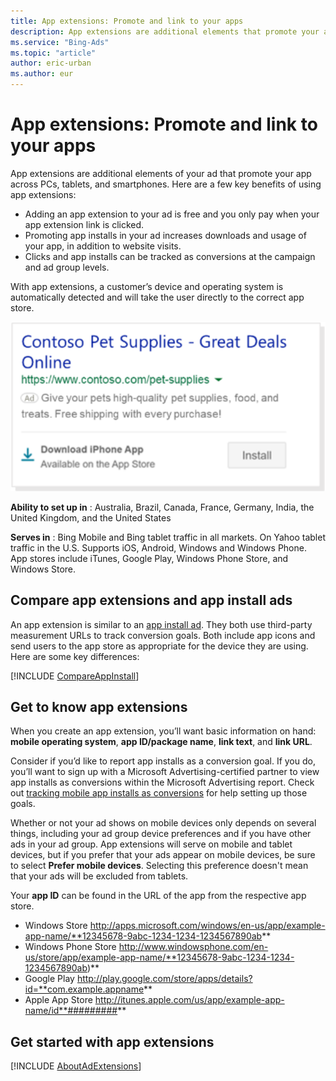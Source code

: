 ```yaml
---
title: App extensions: Promote and link to your apps
description: App extensions are additional elements that promote your app across PCs, tablets, and smartphones from your ad.
ms.service: "Bing-Ads"
ms.topic: "article"
author: eric-urban
ms.author: eur
---
```


# App extensions: Promote and link to your apps

App extensions are additional elements of your ad that promote your app across PCs, tablets, and smartphones. Here are a few key benefits of using app extensions:

- Adding an app extension to your ad is free and you only pay when your app extension link is clicked.
- Promoting app installs in your ad increases downloads and usage of your app, in addition to website visits.
- Clicks and app installs can be tracked as conversions at the campaign and ad group levels.

With app extensions, a customer’s device and operating system is automatically detected and will take the user directly to the correct app store.

![App Extension](../images/BA_Conc_Extension_App.svg)

**Ability to set up in** : Australia, Brazil, Canada, France, Germany, India, the United Kingdom, and the United States

**Serves in** : Bing Mobile and Bing tablet traffic in all markets. On Yahoo tablet traffic in the U.S. Supports iOS, Android, Windows and Windows Phone. App stores include iTunes, Google Play, Windows Phone Store, and Windows Store.

## Compare app extensions and app install ads

An app extension is similar to an [app install ad](./hlp_BA_CONC_AppInstallAds.md). They both use third-party measurement URLs to track conversion goals. Both include app icons and send users to the app store as appropriate for the device they are using. Here are some key differences:

[!INCLUDE [CompareAppInstall](./includes/CompareAppInstall.md)]
## Get to know app extensions

When you create an app extension, you’ll want basic information on hand: **mobile operating system**, **app ID/package name**, **link text**, and **link URL**.

Consider if you’d like to report app installs as a conversion goal. If you do, you’ll want to sign up with a Microsoft Advertising-certified partner to view app installs as conversions within the Microsoft Advertising report. Check out [tracking mobile app installs as conversions](./hlp_BA_PROC_UETv2MobileApp.md) for help setting up those goals.

Whether or not your ad shows on mobile devices only depends on several things, including your ad group device preferences and if you have other ads in your ad group. App extensions will serve on mobile and tablet devices, but if you prefer that your ads appear on mobile devices, be sure to select **Prefer mobile devices**. Selecting this preference doesn't mean that your ads will be excluded from tablets.

Your **app ID** can be found in the URL of the app from the respective app store.

- Windows Store			  http://apps.microsoft.com/windows/en-us/app/example-app-name/**12345678-9abc-1234-1234-1234567890ab**
- Windows Phone Store			  http://www.windowsphone.com/en-us/store/app/example-app-name/**12345678-9abc-1234-1234-1234567890ab)**
- Google Play			  http://play.google.com/store/apps/details?id=**com.example.appname**
- Apple App Store			  http://itunes.apple.com/us/app/example-app-name/id**#########**

## Get started with app extensions

[!INCLUDE [AboutAdExtensions](./includes/AboutAdExtensions.md)]			 

